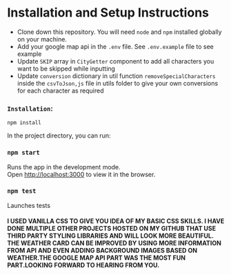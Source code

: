 # Installation and Setup Instructions

* Clone down this repository. You will need `node` and `npm` installed globally on your machine. 
* Add your google map api in the `.env` file. See `.env.example` file to see example
* Update `SKIP` array  in `CityGetter` component to add all characters you want to be skipped while inputting
* Update `conversion` dictionary in util function `removeSpecialCharacters` inside the `csvToJson,js` file in utils folder to give your own conversions for each character as required

### `Installation`:

`npm install` 

In the project directory, you can run:

### `npm start`

Runs the app in the development mode.\
Open [http://localhost:3000](http://localhost:3000) to view it in the browser.

### `npm test`

Launches tests

#### I USED VANILLA CSS TO GIVE YOU IDEA OF MY BASIC CSS SKILLS. I HAVE DONE MULTIPLE OTHER PROJECTS HOSTED ON MY GITHUB THAT USE THIRD PARTY STYLING LIBRARIES AND WILL LOOK MORE BEAUTIFUL. THE WEATHER CARD CAN BE IMPROVED BY USING MORE INFORMATION FROM API AND EVEN ADDING BACKGROUND IMAGES BASED ON WEATHER.THE GOOGLE MAP API PART WAS THE MOST FUN PART.LOOKING FORWARD TO HEARING FROM YOU.

